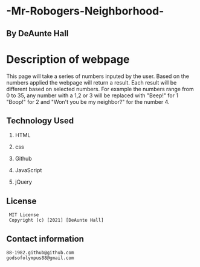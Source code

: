 # -Mr-Robogers-Neighborhood-

## By DeAunte Hall

# Description of webpage

This page will take a series of numbers inputed by the user. Based on the numbers applied the webpage
will return a result. Each result will be different based on selected numbers. For example the numbers 
range from 0 to 35, any number with a 1,2 or 3 will be replaced with "Beep!" for 1 "Boop!" for 2 and 
"Won't you be my neighbor?" for the number 4.

## Technology Used
  
  1. HTML
  
  2. css
  
  3. Github
  
  4. JavaScript
 
  5. jQuery
  
 ##  License
     MIT License
     Copyright (c) [2021] [DeAunte Hall]
 
 ##  Contact information
 
    88-1982.github@github.com 
    godsofolympus88@gmail.com
